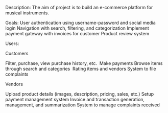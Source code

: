 Description: The aim of project is to build an e-commerce platform for musical instruments.


Goals:
User authentication using username-password and social media login
Navigation with search, filtering, and categorization
Implement payment gateway with invoices for customer
Product review system

Users:

Customers

Filter, purchase, view purchase history, etc. 
Make payments
Browse items through search and categories 
Rating items and vendors
System to file complaints

Vendors

Upload product details (images, description, pricing, sales, etc.)
Setup payment management system
Invoice and transaction generation, management, and summarization
System to manage complaints received


